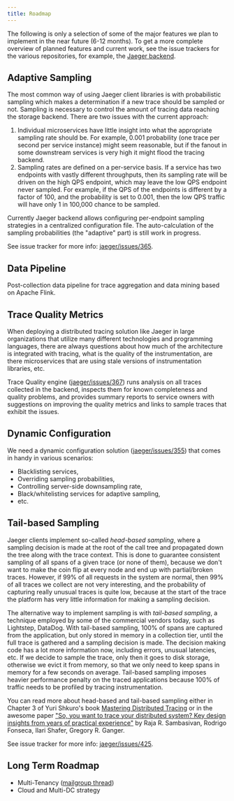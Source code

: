 ```yaml
---
title: Roadmap
---
```


The following is only a selection of some of the major features we plan to implement in the near future (6-12 months). To get a more complete overview of planned features and current work, see the issue trackers for the various repositories, for example, the [Jaeger backend](https://github.com/jaegertracing/jaeger/issues/).

## Adaptive Sampling

The most common way of using Jaeger client libraries is with probabilistic sampling which makes a determination
if a new trace should be sampled or not. Sampling is necessary to control the amount of tracing data reaching
the storage backend. There are two issues with the current approach:

  1. Individual microservices have little insight into what the appropriate sampling rate should be.
     For example, 0.001 probability (one trace per second per service instance) might seem reasonable,
     but if the fanout in some downstream services is very high it might flood the tracing backend.
  1. Sampling rates are defined on a per-service basis. If a service has two endpoints with vastly different
     throughputs, then its sampling rate will be driven on the high QPS endpoint, which may leave the low QPS
     endpoint never sampled. For example, if the QPS of the endpoints is different by a factor of 100, and the
     probability is set to 0.001, then the low QPS traffic will have only 1 in 100,000 chance to be sampled.

Currently Jaeger backend allows configuring per-endpoint sampling strategies in a centralized configuration file.
The auto-calculation of the sampling probabilities (the "adaptive" part) is still work in progress.

See issue tracker for more info: [jaeger/issues/365](https://github.com/jaegertracing/jaeger/issues/365).

## Data Pipeline

Post-collection data pipeline for trace aggregation and data mining based on Apache Flink.

## Trace Quality Metrics

When deploying a distributed tracing solution like Jaeger in large organizations
that utilize many different technologies and programming languages,
there are always questions about how much of the architecture is integrated
with tracing, what is the quality of the instrumentation, are there microservices
that are using stale versions of instrumentation libraries, etc.

Trace Quality engine ([jaeger/issues/367](https://github.com/jaegertracing/jaeger/issues/367))
runs analysis on all traces collected in the backend, inspects them for known completeness
and quality problems, and provides summary reports to service owners with suggestions on
improving the quality metrics and links to sample traces that exhibit the issues.

## Dynamic Configuration

We need a dynamic configuration solution ([jaeger/issues/355](https://github.com/jaegertracing/jaeger/issues/355))
that comes in handy in various scenarios:

  * Blacklisting services,
  * Overriding sampling probabilities,
  * Controlling server-side downsampling rate,
  * Black/whitelisting services for adaptive sampling,
  * etc.

## Tail-based Sampling

Jaeger clients implement so-called _head-based sampling_, where a sampling decision is made at the root of the call tree and propagated down the tree along with the trace context. This is done to guarantee consistent sampling of all spans of a given trace (or none of them), because we don't want to make the coin flip at every node and end up with partial/broken traces. However, if 99% of all requests in the system are normal, then 99% of all traces we collect are not very interesting, and the probability of capturing really unusual traces is quite low, because at the start of the trace the platform has very little information for making a sampling decision.

The alternative way to implement sampling is with _tail-based sampling_, a technique employed by some of the commercial vendors today, such as Lightstep, DataDog. With tail-based sampling, 100% of spans are captured from the application, but only stored in memory in a collection tier, until the full trace is gathered and a sampling decision is made. The decision making code has a lot more information now, including errors, unusual latencies, etc. If we decide to sample the trace, only then it goes to disk storage, otherwise we evict it from memory, so that we only need to keep spans in memory for a few seconds on average. Tail-based sampling imposes heavier performance penalty on the traced applications because 100% of traffic needs to be profiled by tracing instrumentation.

You can read more about head-based and tail-based sampling either in Chapter 3 of Yuri Shkuro's book [Mastering Distributed Tracing](https://www.shkuro.com/books/2019-mastering-distributed-tracing/) or in the awesome paper ["So, you want to trace your distributed system? Key design insights from years of practical experience"](http://www.pdl.cmu.edu/PDL-FTP/SelfStar/CMU-PDL-14-102.pdf) by Raja R. Sambasivan, Rodrigo Fonseca, Ilari Shafer, Gregory R. Ganger.

See issue tracker for more info: [jaeger/issues/425](https://github.com/jaegertracing/jaeger/issues/425).

## Long Term Roadmap

* Multi-Tenancy ([mailgroup thread](https://groups.google.com/forum/#!topic/jaeger-tracing/PcxftflO4_o))
* Cloud and Multi-DC strategy
